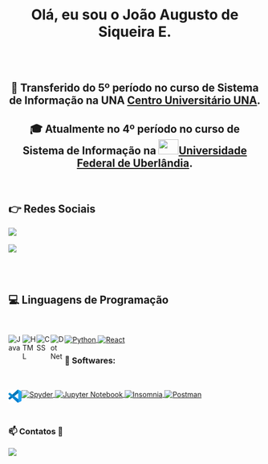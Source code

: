 <!DOCTYPE html>
<html>

<body>
  <h1 align='center'>Olá, eu sou o João Augusto de Siqueira E.</h1><br/>
  <br/>
  
  <h2 align='center'>🚀 Transferido do 5º período no curso de Sistema de Informação na UNA <a href=https://www.una.br/>Centro Universitário UNA</a>.</h2>
  <h2 align='center'>🎓 Atualmente no 4º período no curso de Sistema de Informação na <img src="https://upload.wikimedia.org/wikipedia/commons/6/65/Ufu_logo.svg" height="30" width="40" /><a href=https://www.ufu.br>Universidade Federal de Uberlândia</a>.</h2>

  <br/> 
  

  ## 👉 Redes Sociais

  <a href="https://www.linkedin.com/in/jo%C3%A3o-augusto-siqueira-69265623a/" target="_blank"><img src="https://img.shields.io/badge/-LinkedIn-%230077B5?style=for-the-badge&logo=linkedin&logoColor=white" target="_blank"></a> 

  <a href="https://discord.com/channels/@me" target="_blank"><img src="https://img.shields.io/badge/Discord-7289DA?style=for-the-badge&logo=discord&logoColor=white" target="_blank"></a> 

  <br/>
  <br/>
  
  ## 💻 Linguagens de Programação

  <br/>
  <p align="left" >
    <a href="https://www.python.org" target="_blank">
      <img align="center" alt="Python" width="28px" src="https://www.vectorlogo.zone/logos/python/python-icon.svg"/>
    </a>
    <a href="https://reactnative.dev/" target="_blank">
      <img align="center" alt="React" width="26px" height="28px" src="https://www.vectorlogo.zone/logos/reactjs/reactjs-icon.svg"/>
    </a>
    <a href="https://www.java.com/pt-BR/" target="_blank">
      <img align="left" alt="Java" width="28px" src="https://www.vectorlogo.zone/logos/java/java-icon.svg"/>
    </a>
    <a href="https://www.w3.org/html/" target="_blank">
      <img align="left" alt="HTML" width="28px" src="https://www.vectorlogo.zone/logos/w3_html5/w3_html5-icon.svg" />
    </a>
    <a href="https://www.w3.org/Style/CSS/Overview.en.html" target="_blank">
      <img align="left" alt="CSS" width="28px" src="https://www.vectorlogo.zone/logos/netlifyapp_watercss/netlifyapp_watercss-ar21.svg" />
    </a>
    <a href="https://dotnet.microsoft.com/en-us/" target="_blank">
      <img align="left" alt="Dot Net" width="28px" src="https://www.vectorlogo.zone/logos/dotnet/dotnet-ar21.svg" />
    </a>
  </p>

  ### 🧰 Softwares:

  <br/>
  <p align="left" >
    <a href="https://code.visualstudio.com/" target="_blank"> <img align="left" alt="Visual Studio Code" width="26px" src="https://raw.githubusercontent.com/github/explore/80688e429a7d4ef2fca1e82350fe8e3517d3494d/topics/visual-studio-code/visual-studio-code.png" /></a> 
    <a href="http://www.spyder-ide.org" target="_blank">
      <img align="center" alt="Spyder" height="28px" src="https://upload.wikimedia.org/wikipedia/commons/7/7e/Spyder_logo.svg" />
    </a>
    <a href="https://jupyter.org/"       target="_blank">
      <img align="center" alt="Jupyter Notebook" height="26px" src="https://www.vectorlogo.zone/logos/jupyter/jupyter-ar21.svg" />
    </a>
    <a href="https://insomnia.rest/" target="_blank">
      <img align="center" alt="Insomnia" width="26px" src="https://raw.githubusercontent.com/gilbarbara/logos/master/logos/insomnia.svg" />
    </a> 
    <a href="https://www.postman.com/" target="_blank">
      <img align="center" alt="Postman" width="26px" src="https://www.vectorlogo.zone/logos/getpostman/getpostman-icon.svg" />
    </a> 
  </p>
  <br/>

  ### 📫 Contatos 👋

  <p align="left">
     <a href="mailto:jasiqueira174@gmail.com"><img src="https://img.shields.io/badge/-Gmail-%23333?style=for-the-badge&logo=gmail&logoColor=white" target="_blank"></a>
  </p>
</body>
</html>
